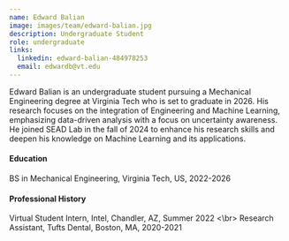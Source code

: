 ```yaml
---
name: Edward Balian
image: images/team/edward-balian.jpg
description: Undergraduate Student
role: undergraduate
links:
  linkedin: edward-balian-484978253
  email: edwardb@vt.edu
---
```


Edward Balian is an undergraduate student pursuing a Mechanical Engineering degree at Virginia Tech who is set to graduate in 2026. His research focuses on the integration of Engineering and Machine Learning, emphasizing data-driven analysis with a focus on uncertainty awareness. He joined SEAD Lab in the fall of 2024 to enhance his research skills and deepen his knowledge on Machine Learning and its applications.
 
#### Education
BS in Mechanical Engineering, Virginia Tech, US, 2022-2026

#### Professional History
Virtual Student Intern, Intel, Chandler, AZ, Summer 2022 <\br>
Research Assistant, Tufts Dental, Boston, MA, 2020-2021


